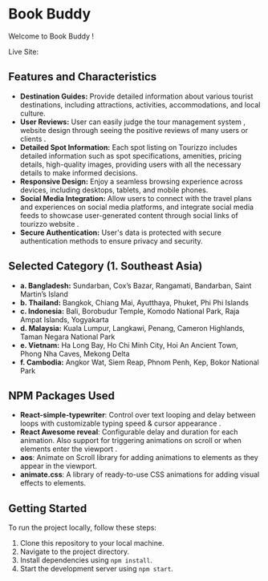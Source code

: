 # Book Buddy

Welcome to Book Buddy !

Live Site: 

## Features and Characteristics
- **Destination Guides:** Provide detailed information about various tourist destinations, including attractions, activities, accommodations, and local culture.
- **User Reviews:** User can easily judge the tour management system , website design through seeing the positive reviews of many users or clients .
- **Detailed Spot Information:** Each spot listing on Tourizzo includes detailed information such as spot  specifications, amenities, pricing details, high-quality images, providing users with all the necessary details to make informed decisions.
- **Responsive Design:** Enjoy a seamless browsing experience across devices, including desktops, tablets, and mobile phones.
- **Social Media Integration:** Allow users to connect with the travel plans and experiences on social media platforms, and integrate social media feeds to showcase user-generated content through social links of tourizzo website .
- **Secure Authentication:** User's data is protected with secure authentication methods to ensure privacy and security.

## Selected Category (1. Southeast Asia)
- **a. Bangladesh:** Sundarban, Cox’s Bazar, Rangamati, Bandarban, Saint Martin’s Island
- **b. Thailand:** Bangkok, Chiang Mai, Ayutthaya, Phuket, Phi Phi Islands
- **c. Indonesia:** Bali, Borobudur Temple, Komodo National Park, Raja Ampat Islands, Yogyakarta
- **d. Malaysia:** Kuala Lumpur, Langkawi, Penang, Cameron Highlands, Taman Negara National Park
- **e. Vietnam:** Ha Long Bay, Ho Chi Minh City, Hoi An Ancient Town, Phong Nha Caves, Mekong Delta
- **f. Cambodia:** Angkor Wat, Siem Reap, Phnom Penh, Kep, Bokor National Park

## NPM Packages Used
- **React-simple-typewriter**: Control over text looping and delay between loops with customizable typing speed & cursor appearance .
- **React Awesome reveal**:  Configurable delay and duration for each animation. Also support for triggering animations on scroll or when elements enter the viewport .
- **aos**: Animate on Scroll library for adding animations to elements as they appear in the viewport.
- **animate.css**: A library of ready-to-use CSS animations for adding visual effects to elements.


## Getting Started
To run the project locally, follow these steps:
1. Clone this repository to your local machine.
2. Navigate to the project directory.
3. Install dependencies using `npm install`.
4. Start the development server using `npm start`.

